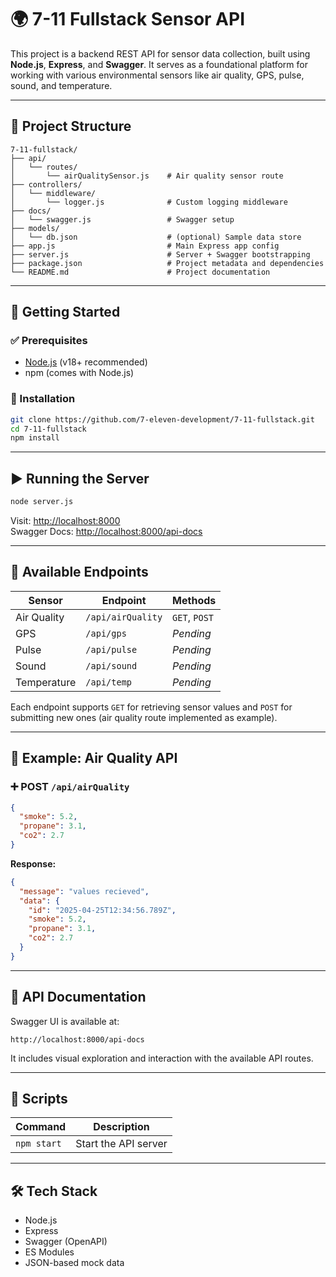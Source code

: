# 🌍 7-11 Fullstack Sensor API

This project is a backend REST API for sensor data collection, built using **Node.js**, **Express**, and **Swagger**. It serves as a foundational platform for working with various environmental sensors like air quality, GPS, pulse, sound, and temperature.

---

## 📁 Project Structure

```
7-11-fullstack/
├── api/
│   └── routes/
│       └── airQualitySensor.js    # Air quality sensor route
├── controllers/
│   └── middleware/
│       └── logger.js              # Custom logging middleware
├── docs/
│   └── swagger.js                 # Swagger setup
├── models/
│   └── db.json                    # (optional) Sample data store
├── app.js                         # Main Express app config
├── server.js                      # Server + Swagger bootstrapping
├── package.json                   # Project metadata and dependencies
└── README.md                      # Project documentation
```

---

## 🚀 Getting Started

### ✅ Prerequisites
- [Node.js](https://nodejs.org/) (v18+ recommended)
- npm (comes with Node.js)

### 💾 Installation

```bash
git clone https://github.com/7-eleven-development/7-11-fullstack.git
cd 7-11-fullstack
npm install
```

---

## ▶️ Running the Server

```bash
node server.js
```

Visit: [http://localhost:8000](http://localhost:8000)  
Swagger Docs: [http://localhost:8000/api-docs](http://localhost:8000/api-docs)

---

## 📡 Available Endpoints

| Sensor          | Endpoint              | Methods |
|-----------------|------------------------|---------|
| Air Quality     | `/api/airQuality`      | `GET`, `POST` |
| GPS             | `/api/gps`             | _Pending_ |
| Pulse           | `/api/pulse`           | _Pending_ |
| Sound           | `/api/sound`           | _Pending_ |
| Temperature     | `/api/temp`            | _Pending_ |

Each endpoint supports `GET` for retrieving sensor values and `POST` for submitting new ones (air quality route implemented as example).

---

## 📘 Example: Air Quality API

### ➕ POST `/api/airQuality`

```json
{
  "smoke": 5.2,
  "propane": 3.1,
  "co2": 2.7
}
```

**Response:**

```json
{
  "message": "values recieved",
  "data": {
    "id": "2025-04-25T12:34:56.789Z",
    "smoke": 5.2,
    "propane": 3.1,
    "co2": 2.7
  }
}
```

---

## 📄 API Documentation

Swagger UI is available at:

```
http://localhost:8000/api-docs
```

It includes visual exploration and interaction with the available API routes.

---

## 🧰 Scripts

| Command      | Description           |
|--------------|-----------------------|
| `npm start`  | Start the API server  |

---

## 🛠️ Tech Stack

- Node.js
- Express
- Swagger (OpenAPI)
- ES Modules
- JSON-based mock data
